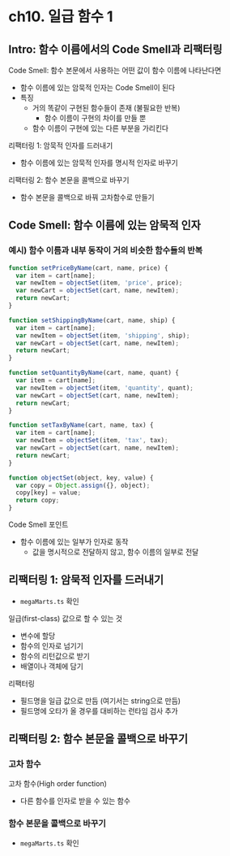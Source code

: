 # ch10. 일급 함수 1

## Intro: 함수 이름에서의 Code Smell과 리팩터링
Code Smell: 함수 본문에서 사용하는 어떤 값이 함수 이름에 나타난다면
- 함수 이름에 있는 암묵적 인자는 Code Smell이 된다
- 특징
  - 거의 똑같이 구현된 함수들이 존재 (불필요한 반복)
    - 함수 이름이 구현의 차이를 만들 뿐
  - 함수 이름이 구현에 있는 다른 부분을 가리킨다

리팩터링 1: 암묵적 인자를 드러내기
- 함수 이름에 있는 암묵적 인자를 명시적 인자로 바꾸기

리팩터링 2: 함수 본문을 콜백으로 바꾸기
- 함수 본문을 콜백으로 바꿔 고차함수로 만들기

## Code Smell: 함수 이름에 있는 암묵적 인자
### 예시) 함수 이름과 내부 동작이 거의 비슷한 함수들의 반복
```js
function setPriceByName(cart, name, price) {
  var item = cart[name];
  var newItem = objectSet(item, 'price', price);
  var newCart = objectSet(cart, name, newItem);
  return newCart;
}

function setShippingByName(cart, name, ship) {
  var item = cart[name];
  var newItem = objectSet(item, 'shipping', ship);
  var newCart = objectSet(cart, name, newItem);
  return newCart;
}

function setQuantityByName(cart, name, quant) {
  var item = cart[name];
  var newItem = objectSet(item, 'quantity', quant);
  var newCart = objectSet(cart, name, newItem);
  return newCart;
}

function setTaxByName(cart, name, tax) {
  var item = cart[name];
  var newItem = objectSet(item, 'tax', tax);
  var newCart = objectSet(cart, name, newItem);
  return newCart;
}

function objectSet(object, key, value) {
  var copy = Object.assign({}, object);
  copy[key] = value;
  return copy;
}
```

Code Smell 포인트
- 함수 이름에 있는 일부가 인자로 동작
  - 값을 명시적으로 전달하지 않고, 함수 이름의 일부로 전달

## 리팩터링 1: 암묵적 인자를 드러내기
- `megaMarts.ts` 확인

일급(first-class) 값으로 할 수 있는 것
- 변수에 할당
- 함수의 인자로 넘기기
- 함수의 리턴값으로 받기
- 배열이나 객체에 담기

리팩터링
- 필드명을 일급 값으로 만듬 (여기서는 string으로 만듬)
- 필드명에 오타가 올 경우를 대비하는 런타임 검사 추가

## 리팩터링 2: 함수 본문을 콜백으로 바꾸기

### 고차 함수
고차 함수(High order function)
- 다른 함수를 인자로 받을 수 있는 함수

### 함수 본문을 콜백으로 바꾸기
- `megaMarts.ts` 확인